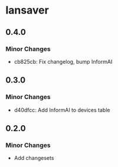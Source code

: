 # lansaver

## 0.4.0

### Minor Changes

- cb825cb: Fix changelog, bump InformAI

## 0.3.0

### Minor Changes

- d40dfcc: Add InformAI to devices table

## 0.2.0

### Minor Changes

- Add changesets
